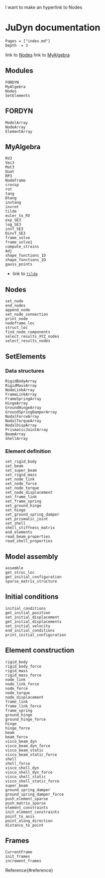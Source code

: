I want to make an hyperlink to Nodes

# JuDyn documentation

```@contents
Pages = ["index.md"]
Depth  = 3
```

link to [Nodes](@ref)
link to [MyAlgebra](@ref)

## Modules

```@docs
FORDYN
MyAlgebra
Nodes
SetElements
```

## FORDYN

```@docs
ModelArray
NodeArray
ElementArray
```

## MyAlgebra

```@docs
RV3
Vec3
Mat3
Quat
RP3
NodeFrame
crossp
rot
tang
Dtang
invtang
invrot
tilde
euler_to_RV
exp_SE3
log_SE3
invT_SE3
DinvT_SE3
frame_solve
frame_solve1
compute_strains
Adj
shape_functions_1D
shape_functions_2D
gauss_points
```

- link to [`tilde`](@ref)

## Nodes

```@docs
set_node
end_nodes
append_node
set_node_connection
print_node
nodeframe_loc
struct_loc
find_node_components
select_results_XYZ_nodes
select_results_nodes
```

## SetElements

### Data structures

```@docs
RigidBodyArray
RigidMassArray
NodeLinkArray
FrameLinkArray
FrameSpringArray
HingeArray
GroundHingeArray
GroundSpringDamperArray
NodalForceArray
NodalTorqueArray
NodalDispArray
PrismaticJointArray
BeamArray
ShellArray
```

### Element definition

```@docs
set_rigid_body
set_beam
set_super_beam
set_rigid_mass
set_node_link
set_node_force
set_node_torque
set_node_displacement
set_frame_link
set_frame_spring
set_ground_hinge
set_hinge
set_ground_spring_damper
set_prismatic_joint
set_shell
shell_stiffness_matrix
end_elements
read_beam_properties
read_shell_properties
```

## Model assembly

```@docs
assemble
get_struc_loc
get_initial_configuration
sparse_matrix_structure
```

## Initial conditions

```@docs
initial_conditions
get_initial_position
set_initial_displacement
get_initial_displacements
set_initial_velocity
end_initial_conditions
print_initial_configuration
```

## Element construction

```@docs
rigid_body
rigid_body_force
rigid_mass
rigid_mass_force
node_link
node_link_force
node_force
node_torque
node_displacement
frame_link 
frame_link_force
frame_spring
ground_hinge
ground_hinge_force
hinge
hinge_force
beam
beam_force
visco_beam_dyn
visco_beam_dyn_force
visco_beam_static
visco_beam_static_force
shell
shell_force
visco_shell_dyn
visco_shell_dyn_force
visco_shell_static
visco_shell_static_force
super_beam
ground_spring_damper
ground_spring_damper_force
push_element_sparse
push_matrix_sparse
element_constraints
init_element_constraints
point_to_axis
point_along_direction
distance_to_point
```

## Frames

```@docs
CurrentFrame
init_frames
increment_frames
```



Reference{#reference}